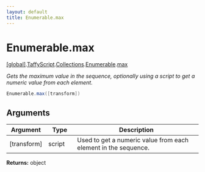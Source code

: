 ```yaml
---
layout: default
title: Enumerable.max
---
```


# Enumerable.max

[\[global\]]({{site.baseurl}}/docs/).[TaffyScript]({{site.baseurl}}/docs/TaffyScript/).[Collections]({{site.baseurl}}/docs/TaffyScript/Collections/).[Enumerable]({{site.baseurl}}/docs/TaffyScript/Collections/Enumerable/).[max]({{site.baseurl}}/docs/TaffyScript/Collections/Enumerable/max/)

_Gets the maximum value in the sequence, optionally using a script to get a numeric value from each element._

```cs
Enumerable.max([transform])
```

## Arguments

<table>
  <col width="15%">
  <col width="15%">
  <thead>
    <tr>
      <th>Argument</th>
      <th>Type</th>
      <th>Description</th>
    </tr>
  </thead>
  <tbody>
    <tr>
      <td>[transform]</td>
      <td>script</td>
      <td>Used to get a numeric value from each element in the sequence.</td>
    </tr>
  </tbody>
</table>

**Returns:** object
